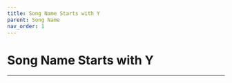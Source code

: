 ```yaml
---
title: Song Name Starts with Y
parent: Song Name 
nav_order: 1
---
```


# Song Name Starts with Y

----
